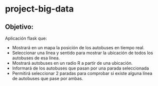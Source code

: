 # project-big-data

## Objetivo:
Aplicación flask que:
- Mostrará en un mapa la posición de los autobuses en tiempo real.
- Seleccionar una línea y sentido para mostrar la ubicación de todos los autobuses de esa línea.
- Mostrará autobuses en un radio R a partir de una ubicación.
- Informará de los autobuses que pasan por una parada seleccionada
- Permitirá seleccionar 2 paradas para comprobar si existe alguna línea de autobuses que pase por ambas.
